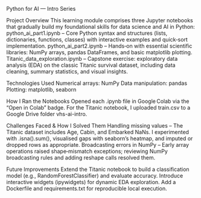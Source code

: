 Python for AI — Intro Series

Project Overview
This learning module comprises three Jupyter notebooks that gradually build my foundational skills for data science and AI in Python:
python_ai_part1.ipynb – Core Python syntax and structures (lists, dictionaries, functions, classes) with interactive examples and quick‑sort implementation.
python_ai_part2.ipynb – Hands‑on with essential scientific libraries: NumPy arrays, pandas DataFrames, and basic matplotlib plotting.
Titanic_data_exploration.ipynb – Capstone exercise: exploratory data analysis (EDA) on the classic Titanic survival dataset, including data cleaning, summary statistics, and visual insights.

Technologies Used
Numerical arrays: NumPy
Data manipulation: pandas
Plotting: matplotlib, seaborn

How I Ran the Notebooks
Opened each .ipynb file in Google Colab via the “Open in Colab” badge.
For the Titanic notebook, I uploaded train.csv to a Google Drive folder vhs-ai-intro.

Challenges Faced & How I Solved Them
Handling missing values – The Titanic dataset includes Age, Cabin, and Embarked NaNs. I experimented with .isna().sum(), visualised gaps with seaborn’s heatmap, and imputed or dropped rows as appropriate.
Broadcasting errors in NumPy – Early array operations raised shape‑mismatch exceptions; reviewing NumPy broadcasting rules and adding reshape calls resolved them.

Future Improvements
Extend the Titanic notebook to build a classification model (e.g., RandomForestClassifier) and evaluate accuracy.
Introduce interactive widgets (ipywidgets) for dynamic EDA exploration.
Add a Dockerfile and requirements.txt for reproducible local execution.